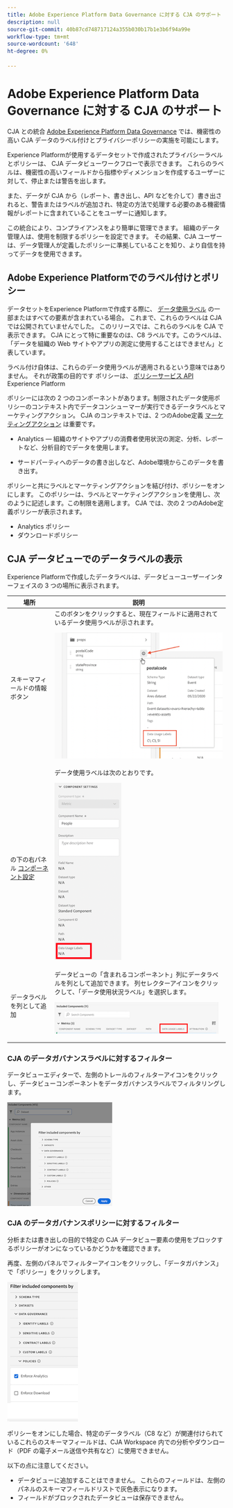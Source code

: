 ```yaml
---
title: Adobe Experience Platform Data Governance に対する CJA のサポート
description: null
source-git-commit: 40b87cd748717124a355b030b17b1e3b6f94a99e
workflow-type: tm+mt
source-wordcount: '648'
ht-degree: 0%

---
```



# Adobe Experience Platform Data Governance に対する CJA のサポート

CJA との統合 [Adobe Experience Platform Data Governance](https://experienceleague.adobe.com/docs/experience-platform/data-governance/home.html?lang=en) では、機密性の高い CJA データのラベル付けとプライバシーポリシーの実施を可能にします。

Experience Platformが使用するデータセットで作成されたプライバシーラベルとポリシーは、 CJA データビューワークフローで表示できます。 これらのラベルは、機密性の高いフィールドから指標やディメンションを作成するユーザーに対して、停止または警告を出します。

また、データが CJA から（レポート、書き出し、API などを介して）書き出されると、警告またはラベルが追加され、特定の方法で処理する必要のある機密情報がレポートに含まれていることをユーザーに通知します。

この統合により、コンプライアンスをより簡単に管理できます。 組織のデータ管理人は、使用を制限するポリシーを設定できます。 その結果、CJA ユーザーは、データ管理人が定義したポリシーに準拠していることを知り、より自信を持ってデータを使用できます。

## Adobe Experience Platformでのラベル付けとポリシー

データセットをExperience Platformで作成する際に、 [データ使用ラベル](https://experienceleague.adobe.com/docs/experience-platform/data-governance/labels/reference.html?lang=en) の一部またはすべての要素が含まれている場合。 これまで、これらのラベルは CJA では公開されていませんでした。 このリリースでは、これらのラベルを CJA で表示できます。 CJA にとって特に重要なのは、C8 ラベルです。このラベルは、「データを組織の Web サイトやアプリの測定に使用することはできません」と表しています。

ラベル付け自体は、これらのデータ使用ラベルが適用されるという意味ではありません。 それが政策の目的です ポリシーは、 [ポリシーサービス API](https://experienceleague.adobe.com/docs/experience-platform/data-governance/api/overview.html?lang=en) Experience Platform

ポリシーには次の 2 つのコンポーネントがあります。制限されたデータ使用ポリシーのコンテキスト内でデータコンシューマーが実行できるデータラベルとマーケティングアクション。 CJA のコンテキストでは、2 つのAdobe定義 [マーケティングアクション](https://experienceleague.adobe.com/docs/experience-platform/data-governance/policies/overview.html?lang=en#appendix) は重要です。

* Analytics — 組織のサイトやアプリの消費者使用状況の測定、分析、レポートなど、分析目的でデータを使用します。

* サードパーティへのデータの書き出しなど、Adobe環境からこのデータを書き出す。

ポリシーと共にラベルとマーケティングアクションを結び付け、ポリシーをオンにします。 このポリシーは、ラベルとマーケティングアクションを使用し、次のように記述します。この制限を適用します。 CJA では、次の 2 つのAdobe定義ポリシーが表示されます。

* Analytics ポリシー
* ダウンロードポリシー

## CJA データビューでのデータラベルの表示

Experience Platformで作成したデータラベルは、データビューユーザーインターフェイスの 3 つの場所に表示されます。

| 場所 | 説明 |
| --- | --- |
| スキーマフィールドの情報ボタン | このボタンをクリックすると、現在フィールドに適用されているデータ使用ラベルが示されます。<p>![](assets/data-label-left.png) |
| の下の右パネル [コンポーネント設定](/help/data-views/component-settings/overview.md) | データ使用ラベルは次のとおりです。<p>![](assets/data-label-right.png) |
| データラベルを列として追加 | データビューの「含まれるコンポーネント」列にデータラベルを列として追加できます。 列セレクターアイコンをクリックして、「データ使用状況ラベル」を選択します。<p>![](assets/data-label-column.png) |

### CJA のデータガバナンスラベルに対するフィルター

データビューエディターで、左側のトレールのフィルターアイコンをクリックし、データビューコンポーネントをデータガバナンスラベルでフィルタリングします。

![](assets/filter-labels.png)

### CJA のデータガバナンスポリシーに対するフィルター

分析または書き出しの目的で特定の CJA データビュー要素の使用をブロックするポリシーがオンになっているかどうかを確認できます。

再度、左側のパネルでフィルターアイコンをクリックし、「データガバナンス」で「ポリシー」をクリックします。

![](assets/filter-policies.png)

ポリシーをオンにした場合、特定のデータラベル（C8 など）が関連付けられているこれらのスキーマフィールドは、CJA Workspace 内での分析やダウンロード（PDF の電子メール送信や共有など）に使用できません。

以下の点に注意してください。

* データビューに追加することはできません。 これらのフィールドは、左側のパネルのスキーマフィールドリストで灰色表示になります。
* フィールドがブロックされたデータビューは保存できません。


